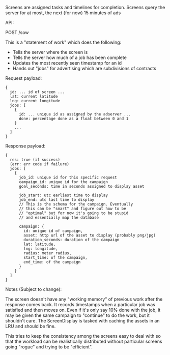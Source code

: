 Screens are assigned tasks and timelines for completion.
Screens query the server for at most, the next (for now) 15 minutes of ads

API:

POST /sow

This is a "statement of work" which does the following:
  * Tells the server where the screen is
  * Tells the server how much of a job has been complete
  * Updates the most recently seen timestamp for an id
  * Hands out "jobs" for advertising which are subdivisions of contracts

Request payload:

```
{
  id: ... id of screen ...
  lat: current latitude
  lng: current longitude
  jobs: [
    {
      id: ... unique id as assigned by the adserver ...
      done: percentage done as a float between 0 and 1
    }
    ...
  ]
}
```

Response payload:

```
{
  res: true (if success)
  (err: err code if failure)
  jobs: [
    { 
      job_id: unique id for this specific request
      campaign_id: unique id for the campaign
      goal_seconds: time in seconds assigned to display asset

      job_start: utc earliest time to display
      job_end: utc last time to display
      // This is the schema for the campaign. Eventually
      // this can be "smart" and figure out how to be 
      // "optimal" but for now it's going to be stupid
      // and essentially map the database

      campaign: {
        id: unique id of campaign,
        asset: http url of the asset to display (probably png/jpg)
        duration_seconds: duration of the campaign
        lat: latitude,
        lng: longitude,
        radius: meter radius,
        start_time: of the campaign,
        end_time: of the campaign
      }
    }
  ]
}
```

Notes (Subject to change):

The screen doesn't have any "working memory" of previous work after the response comes back. It records timestamps when a 
particular job was satisfied and then moves on.  Even if it's only say 10% done with the job, it may be given the same campaign
to "continue" to do the work, but it shouldn't care. The ScreenDisplay is tasked with caching the assets in an LRU and should 
be fine.

This tries to keep the consistency among the screens easy to deal with so that the workload can be realistically distributed 
without particular screens going "rogue" and trying to be "efficient".
